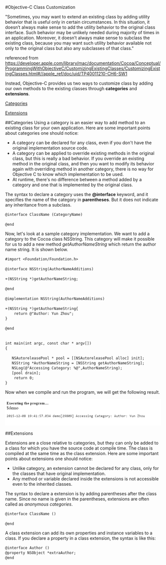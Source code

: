 
#Objective-C Class Customization

"Sometimes, you may want to extend an existing class by adding utility behavior that is useful only in certain circumstances. In this situation, it doesn’t always make sense to add the utility behavior to the original class interface. Such behavior may be unlikely needed during majority of times in an application. Moreover, it doesn’t always make sense to subclass the existing class, because you may want such utility behavior available not only to the original class but also any subclasses of that class."  

referenced from
https://developer.apple.com/library/mac/documentation/Cocoa/Conceptual/ProgrammingWithObjectiveC/CustomizingExistingClasses/CustomizingExistingClasses.html#//apple_ref/doc/uid/TP40011210-CH6-SW1

Instead, Objective-C provides us two ways to customize class by adding our own methods to the existing classes through **categories** and **extensions**.  


  [<i class="icon-file"></i>Categories](#categories)  
  
  [<i class="icon-file"></i>Extensions](#extensions.)  
    


##Categories
Using a category is an easier way to add method to an existing class for your own application. Here are some important points about categories one should notice:

- A category can be declared for any class, even if you don't have the original implementation source code.
- A category can be applied to override existing methods in the original class, but this is really a bad behavior. If you override an existing method in the original class, and then you want to modify its behavior again with overriding method in another category, there is no way for Objective C to know which implementation to be used. 
- At runtime, there's no difference between a method added by a category and one that is implemented by the original class.

The syntax to declare a category uses the **@interface** keyword, and it specifies the name of the category in **parentheses**.  But it does not indicate any inheritance from a subclass. 

```
@interface ClassName (CategoryName)

@end
```

Now, let's look at a sample category implementation. We want to add a category to the Cocoa class NSString. This category will make it possible for us to add a new method *getAuthorNameString* which return the author name string. It is shown below.

```
#import <Foundation/Foundation.h>

@interface NSString(AuthorNameAdditions)

+(NSString *)getAuthorNameString;

@end

@implementation NSString(AuthorNameAdditions)

+(NSString *)getAuthorNameString{
    return @"Author: Yun Zhou";
}

@end


int main(int argc, const char * argv[])
{
    
   NSAutoreleasePool * pool = [[NSAutoreleasePool alloc] init];
   NSString *AuthorNameString = [NSString getAuthorNameString];
   NSLog(@"Accessing Category: %@",AuthorNameString);
   [pool drain];
    return 0;
}
```

Now when we compile and run the program, we will get the following result.

![Alt text](/image/category.png) 

##Extensions

Extensions are a close relative to categories, but they can only be added to a class for which you have the source code at compile time. The class is compiled at the same time as the class extension. Here are some important points about extensions one should notice:

- Unlike category, an extension cannot be declared for any class, only for the classes that have original implementation.
- Any method or variable declared inside the extensions is not accessible even to the inherited classes.

The syntax to declare a extension is by adding parentheses after the class name. Since no name is given in the parentheses, extensions are often called as *anonymous categories*. 

```
@interface ClassName ()

@end
```

A class extension can add its own properties and instance variables to a class. If you declare a property in a class extension, the syntax is like this:

```
@interface Author ()
@property NSObject *extraAuthor;
@end
```
